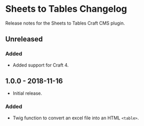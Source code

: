 # Sheets to Tables Changelog

Release notes for the Sheets to Tables Craft CMS plugin.



## Unreleased

### Added
- Added support for Craft 4.



## 1.0.0 - 2018-11-16

- Initial release.

### Added
- Twig function to convert an excel file into an HTML `<table>`.
